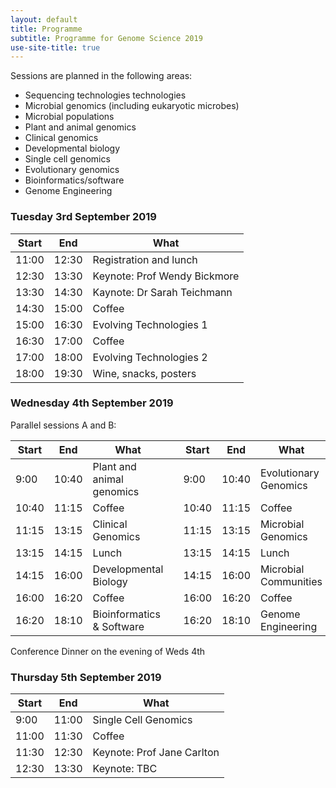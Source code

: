 ```yaml
---
layout: default
title: Programme
subtitle: Programme for Genome Science 2019
use-site-title: true
---
```


Sessions are planned in the following areas:

* Sequencing technologies technologies
* Microbial genomics (including eukaryotic microbes)
* Microbial populations
* Plant and animal genomics
* Clinical genomics
* Developmental biology
* Single cell genomics
* Evolutionary genomics
* Bioinformatics/software
* Genome Engineering


### Tuesday 3rd September 2019

| Start | End   | What                   |
|-------|-------|------------------------|
| 11:00 | 12:30 | Registration and lunch |
| 12:30 | 13:30 | Keynote: Prof Wendy Bickmore |
| 13:30 | 14:30 | Kaynote: Dr Sarah Teichmann |
| 14:30 | 15:00 | Coffee                 |
| 15:00 | 16:30 | Evolving Technologies 1 |
| 16:30 | 17:00 | Coffee                 |
| 17:00 | 18:00 | Evolving Technologies 2 |
| 18:00 | 19:30 | Wine, snacks, posters  | 

### Wednesday 4th September 2019

Parallel sessions A and B:

| Start | End   | What                        |       | Start | End   | What       |
|-------|-------|-----------------------------|-------|-------|-------|------------|
| 9:00  | 10:40 | Plant and animal genomics   |       | 9:00  | 10:40 | Evolutionary Genomics |
| 10:40 | 11:15 | Coffee                      |       | 10:40 | 11:15 | Coffee     |
| 11:15 | 13:15 | Clinical Genomics           |       | 11:15 | 13:15 | Microbial Genomics |
| 13:15 | 14:15 | Lunch                       |       | 13:15 | 14:15 | Lunch      |
| 14:15 | 16:00 | Developmental Biology       |       | 14:15 | 16:00 | Microbial Communities |
| 16:00 | 16:20 | Coffee                      |       | 16:00 | 16:20 | Coffee     |
| 16:20 | 18:10 | Bioinformatics & Software   |       | 16:20 | 18:10 | Genome Engineering |

Conference Dinner on the evening of Weds 4th

### Thursday 5th September 2019

| Start | End   | What             |
|-------|-------|------------------|
| 9:00  | 11:00 | Single Cell Genomics      |
| 11:00 | 11:30 | Coffee           |
| 11:30 | 12:30 | Keynote: Prof Jane Carlton |
| 12:30 | 13:30 | Keynote: TBC
